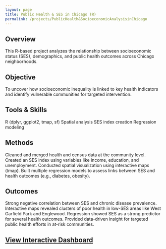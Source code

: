 ```yaml
---
layout: page
title: Public Health & SES in Chicago (R)
permalink: /projects/PublicHealth&SocioeconomicAnalysisinChicago
---
```


## Overview
This R-based project analyzes the relationship between socioeconomic status (SES), demographics, and public health outcomes across Chicago neighborhoods.

## Objective
To uncover how socioeconomic inequality is linked to key health indicators and identify vulnerable communities for targeted intervention.

## Tools & Skills
R (dplyr, ggplot2, tmap, sf)
Spatial analysis
SES index creation
Regression modeling

## Methods
Cleaned and merged health and census data at the community level.
Created an SES index using variables like income, education, and unemployment.
Conducted spatial visualization using interactive maps (tmap).
Built multiple regression models to assess links between SES and health outcomes (e.g., diabetes, obesity).

## Outcomes
Strong negative correlation between SES and chronic disease prevalence.
Interactive maps revealed clusters of poor health in low-SES areas like West Garfield Park and Englewood.
Regression showed SES as a strong predictor for several health outcomes.
Provided data-driven insight for targeted public health efforts in at-risk communities.

## [View Interactive Dashboard](/assets/html/public-health.html)


